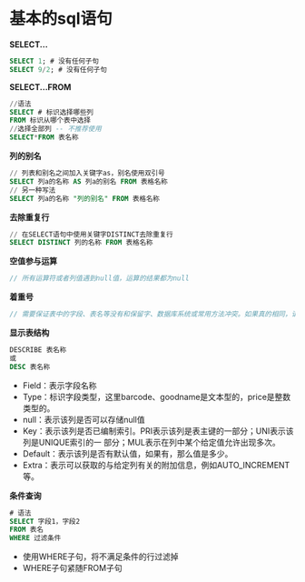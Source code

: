 # 基本的sql语句
**SELECT...**

```sql
SELECT 1; # 没有任何子句
SELECT 9/2; # 没有任何子句
```

**SELECT...FROM**

```sql
//语法
SELECT # 标识选择哪些列
FROM 标识从哪个表中选择
//选择全部列 -- 不推荐使用
SELECT*FROM 表名称
```

**列的别名**

```sql
// 列表和别名之间加入关键字as，别名使用双引号
SELECT 列a的名称 AS 列a的别名 FROM 表格名称
// 另一种写法
SELECT 列a的名称 "列的别名" FROM 表格名称
```

**去除重复行**

```sql
// 在SELECT语句中使用关键字DISTINCT去除重复行
SELECT DISTINCT 列的名称 FROM 表格名称
```

**空值参与运算**

```js
// 所有运算符或者列值遇到null值，运算的结果都为null
```

**着重号**

```js
// 需要保证表中的字段、表名等没有和保留字、数据库系统或常用方法冲突。如果真的相同，请在SQL语句中使用一对``（着重号）引起来
```

**显示表结构**

```sql
DESCRIBE 表名称
或
DESC 表名称
```

- Field：表示字段名称
- Type：标识字段类型，这里barcode、goodname是文本型的，price是整数类型的。
- null：表示该列是否可以存储null值
- Key：表示该列是否已编制索引。PRI表示该列是表主键的一部分；UNI表示该列是UNIQUE索引的一 部分；MUL表示在列中某个给定值允许出现多次。
- Default：表示该列是否有默认值，如果有，那么值是多少。
- Extra：表示可以获取的与给定列有关的附加信息，例如AUTO_INCREMENT等。

**条件查询**

```sql
# 语法
SELECT 字段1，字段2
FROM 表名
WHERE 过滤条件
```

- 使用WHERE子句，将不满足条件的行过滤掉
- WHERE子句紧随FROM子句



